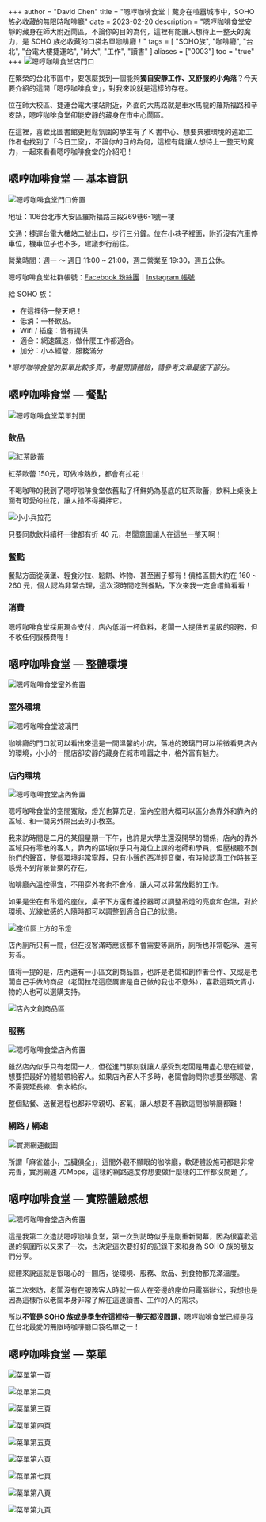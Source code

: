 +++
author = "David Chen"
title = "嗯哼咖啡食堂｜藏身在喧囂城市中，SOHO族必收藏的無限時咖啡廳"
date = 2023-02-20
description = "嗯哼咖啡食堂安靜的藏身在師大附近鬧區，不論你的目的為何，這裡有能讓人想待上一整天的魔力，是 SOHO 族必收藏的口袋名單咖啡廳！"
tags = [
    "SOHO族",
    "咖啡廳",
    "台北",
    "台電大樓捷運站",
    "師大",
    "工作",
    "讀書"
]
aliases = ["0003"]
toc = "true"
+++
![嗯哼咖啡食堂店門口](1.jpg)

在繁榮的台北市區中，要怎麼找到一個能夠**獨自安靜工作、又舒服的小角落**？今天要介紹的這間「嗯哼咖啡食堂」，對我來說就是這樣的存在。

位在師大校區、捷運台電大樓站附近，外面的大馬路就是車水馬龍的羅斯福路和辛亥路，嗯哼咖啡食堂卻能安靜的藏身在市中心鬧區。

在這裡，喜歡比圖書館更輕鬆氛圍的學生有了 K 書中心、想要典雅環境的遠距工作者也找到了「今日工室」，不論你的目的為何，這裡有能讓人想待上一整天的魔力，一起來看看嗯哼咖啡食堂的介紹吧！

## 嗯哼咖啡食堂 — 基本資訊

![嗯哼咖啡食堂門口佈置](2.jpg)

地址：106台北市大安區羅斯福路三段269巷6-1號一樓

交通：捷運台電大樓站二號出口，步行三分鐘。位在小巷子裡面，附近沒有汽車停車位，機車位子也不多，建議步行前往。

營業時間：週一 ～ 週日 11:00 ~ 21:00，週二營業至 19:30，週五公休。

嗯哼咖啡食堂社群帳號：[Facebook 粉絲團](https://www.facebook.com/life031673)｜[Instagram 帳號](https://www.instagram.com/life031673/)

給 SOHO 族：

- 在這裡待一整天吧！
- 低消：一杯飲品。
- Wifi / 插座：皆有提供
- 適合：網速飆速，做什麼工作都適合。
- 加分：小本經營，服務滿分


**嗯哼咖啡食堂的菜單比較多頁，考量閱讀體驗，請參考文章最底下部分。*

## 嗯哼咖啡食堂 — 餐點

![嗯哼咖啡食堂菜單封面](3.jpg)

### 飲品

![紅茶歐蕾](4.jpg)

紅茶歐蕾 150元，可做冷熱飲，都會有拉花！

不喝咖啡的我到了嗯哼咖啡食堂依舊點了杯鮮奶為基底的紅茶歐蕾，飲料上桌後上面有可愛的拉花，讓人捨不得攪拌它。

![小小兵拉花](5.jpg)

只要同款飲料續杯一律都有折 40 元，老闆意圖讓人在這坐一整天啊！

### 餐點

餐點方面從漢堡、輕食沙拉、鬆餅、炸物、甚至團子都有！價格區間大約在 160 ~ 260 元，個人認為非常合理，這次沒時間吃到餐點，下次來我一定會嚐鮮看看！

### 消費

嗯哼咖啡食堂採用現金支付，店內低消一杯飲料，老闆一人提供五星級的服務，但不收任何服務費喔！

## 嗯哼咖啡食堂 — 整體環境

![嗯哼咖啡食堂室外佈置](6.jpg)

### 室外環境

![嗯哼咖啡食堂玻璃門](7.jpg)

咖啡廳的門口就可以看出來這是一間溫馨的小店，落地的玻璃門可以稍微看見店內的環境，小小的一間店卻安靜的藏身在城市喧囂之中，格外富有魅力。

### 店內環境

![嗯哼咖啡食堂店內佈置](8.jpg)

嗯哼咖啡食堂的空間寬敞，燈光也算充足，室內空間大概可以區分為靠外和靠內的區域、和一間另外隔出去的小教室。

我來訪時間是二月的某個星期一下午，也許是大學生還沒開學的關係，店內的靠外區域只有零散的客人，靠內的區域似乎只有幾位上課的老師和學員，但壓根聽不到他們的聲音，整個環境非常寧靜，只有小聲的西洋輕音樂，有時候認真工作時甚至感覺不到背景音樂的存在。

咖啡廳內溫控得宜，不用穿外套也不會冷，讓人可以非常放鬆的工作。

如果是坐在有吊燈的座位，桌子下方還有遙控器可以調整吊燈的亮度和色溫，對於環境、光線敏感的人隨時都可以調整到適合自己的狀態。

![座位區上方的吊燈](9.jpg)

店內廁所只有一間，但在沒客滿時應該都不會需要等廁所，廁所也非常乾淨、還有芳香。

值得一提的是，店內還有一小區文創商品區，也許是老闆和創作者合作、又或是老闆自己手做的商品（老闆拉花這麼厲害是自己做的我也不意外），喜歡這類文青小物的人也可以選購支持。

![店內文創商品區](10.jpg)

### 服務

![嗯哼咖啡食堂店內佈置](11.jpg)

雖然店內似乎只有老闆一人，但從進門那刻就讓人感受到老闆是用盡心思在經營，想要把最好的體驗帶給客人。如果店內客人不多時，老闆會詢問你想要坐哪邊、需不需要延長線、倒水給你。

整個點餐、送餐過程也都非常親切、客氣，讓人想要不喜歡這間咖啡廳都難！

### 網路 / 網速

![實測網速截圖](12.png)

所謂「麻雀雖小，五臟俱全」，這間外觀不顯眼的咖啡廳，軟硬體設施可都是非常完善，實測網速 70Mbps，這樣的網路速度你想要做什麼樣的工作都沒問題了。

## 嗯哼咖啡食堂 — 實際體驗感想

![嗯哼咖啡食堂店內佈置](13.jpg)

這是我第二次造訪嗯哼咖啡食堂，第一次到訪時似乎是剛重新開幕，因為很喜歡這邊的氛圍所以又來了一次，也決定這次要好好的記錄下來和身為 SOHO 族的朋友們分享。

總體來說這就是很暖心的一間店，從環境、服務、飲品、到食物都充滿溫度。

第二次來訪，老闆沒有在服務客人時就一個人在旁邊的座位用電腦辦公，我想也是因為這樣所以老闆本身非常了解在這邊讀書、工作的人的需求。

所以**不管是 SOHO 族或是學生在這裡待一整天都沒問題**，嗯哼咖啡食堂已經是我在台北最愛的無限時咖啡廳口袋名單之一！

## 嗯哼咖啡食堂 — 菜單

![菜單第一頁](14.jpg)

![菜單第二頁](15.jpg)

![菜單第三頁](16.jpg)

![菜單第四頁](17.jpg)

![菜單第五頁](18.jpg)

![菜單第六頁](19.jpg)

![菜單第七頁](20.jpg)

![菜單第八頁](21.jpg)

![菜單第九頁](22.jpg)